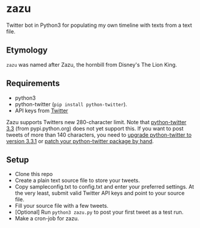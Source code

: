 # zazu
Twitter bot in Python3 for populating my own timeline with texts from a text file.

## Etymology

`zazu` was named after Zazu, the hornbill from Disney's The Lion King.

## Requirements

 * python3
 * python-twitter (`pip install python-twitter`). 
 * API keys from [Twitter](https://apps.twitter.com/)
 
Zazu supports Twitters new 280-character limit. Note that [python-twitter 3.3](https://pypi.python.org/pypi/python-twitter/3.3) (from pypi.python.org) does not yet support this. If you want to post tweets of more than 140 characters, you need to [upgrade python-twitter to version 3.3.1](https://github.com/bear/python-twitter) or [patch your python-twitter package by hand](https://github.com/bear/python-twitter/commit/d4f3dcd08c555e8ae67b87034ac4820aa188d33b).
 
## Setup

 * Clone this repo
 * Create a plain text source file to store your tweets.
 * Copy sampleconfig.txt to config.txt and enter your preferred settings. At the very least, submit valid Twitter API keys and point to your source file.
 * Fill your source file with a few tweets.
 * [Optional] Run `python3 zazu.py` to post your first tweet as a test run.
 * Make a cron-job for zazu.
